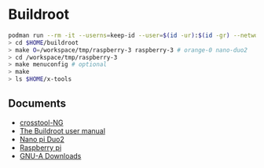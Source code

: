 # Buildroot

```bash
podman run --rm -it --userns=keep-id --user=$(id -ur):$(id -gr) --network host -v `pwd`:/workspace:z peony-buildroot
> cd $HOME/buildroot
> make O=/workspace/tmp/raspberry-3 raspberry-3 # orange-0 nano-duo2
> cd /workspace/tmp/raspberry-3
> make menuconfig # optional
> make
> ls $HOME/x-tools
```

## Documents

- [crosstool-NG](https://crosstool-ng.github.io/docs/)
- [The Buildroot user manual](https://buildroot.org/downloads/manual/manual.html)
- [Nano pi Duo2](http://wiki.friendlyarm.com/wiki/index.php/NanoPi_Duo2)
- [Raspberry pi](https://www.raspberrypi.org/documentation/linux/kernel/building.md)
- [GNU-A Downloads](https://developer.arm.com/tools-and-software/open-source-software/developer-tools/gnu-toolchain/gnu-a/downloads)

